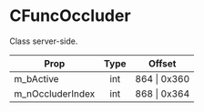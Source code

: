 # CFuncOccluder
Class server-side.

|Prop|Type|Offset|
|---|:-:|:-:|
|m_bActive|int|864 \| 0x360|
|m_nOccluderIndex|int|868 \| 0x364|
